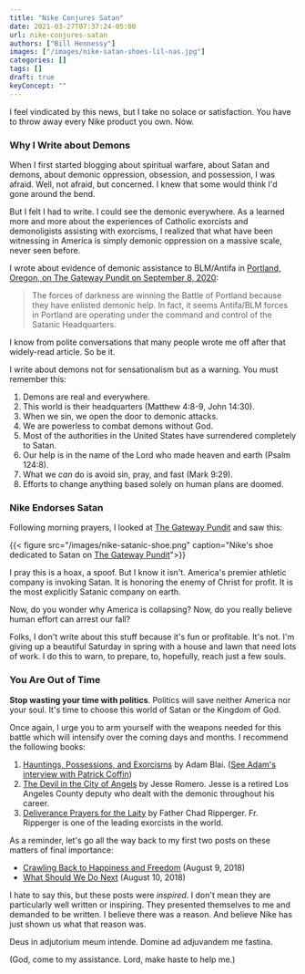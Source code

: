 ```yaml
---
title: "Nike Conjures Satan"
date: 2021-03-27T07:37:24-05:00
url: nike-conjures-satan
authors: ["Bill Hennessy"]
images: ["/images/nike-satan-shoes-lil-nas.jpg"]
categories: []
tags: []
draft: true
keyConcept: ""
---
```


I feel vindicated by this news, but I take no solace or satisfaction.  You have to throw away every Nike product you own. Now. 

### Why I Write about Demons

When I first started blogging about spiritual warfare, about Satan and demons, about demonic oppression, obsession, and possession, I was afraid. Well, not afraid, but concerned. I knew that some would think I'd gone around the bend. 

But I felt I had to write. I could see the demonic everywhere. As a learned more and more about the experiences of Catholic exorcists and demonoligists assisting with exorcisms, I realized that what have been witnessing in America is simply demonic oppression on a massive scale, never seen before. 

I wrote about evidence of demonic assistance to BLM/Antifa in [Portland, Oregon, on The Gateway Pundit on September 8, 2020](https://www.thegatewaypundit.com/2020/09/demonic-possession-portland-riots/):

> The forces of darkness are winning the Battle of Portland because they have enlisted demonic help. In fact, it seems Antifa/BLM forces in Portland are operating under the command and control of the Satanic Headquarters.

I know from polite conversations that many people wrote me off after that widely-read article. So be it. 

I write about demons not for sensationalism but as a warning. You must remember this:

1. Demons are real and everywhere.
2. This world is their headquarters (Matthew 4:8-9, John 14:30).
3. When we sin, we open the door to demonic attacks.
4. We are powerless to combat demons without God.
5. Most of the authorities in the United States have surrendered completely to Satan.
6. Our help is in the name of the Lord who made heaven and earth (Psalm 124:8).
7. What we *can* do is avoid sin, pray, and fast (Mark 9:29).
8. Efforts to change anything based solely on human plans are doomed.

### Nike Endorses Satan

Following morning prayers, I looked at [The Gateway Pundit](https://www.thegatewaypundit.com/2021/03/evil-nike-release-shoe-dedicated-satan-pentagon-human-blood-limited-edition-666-pairs/) and saw this:

{{< figure src="/images/nike-satanic-shoe.png" caption="Nike's shoe dedicated to Satan on [The Gateway Pundit](https://www.thegatewaypundit.com/2021/03/evil-nike-release-shoe-dedicated-satan-pentagon-human-blood-limited-edition-666-pairs/)">}}

I pray this is a hoax, a spoof. But I know it isn't. America's premier athletic company is invoking Satan. It is honoring the enemy of Christ for profit. It is the most explicitly Satanic company on earth. 

Now, do you wonder why America is collapsing? Now, do you really believe human effort can arrest our fall? 

Folks, I don't write about this stuff because it's fun or profitable. It's not. I'm giving up a beautiful Saturday in spring with a house and lawn that need lots of work. I do this to warn, to prepare, to, hopefully, reach just a few souls. 


### You Are Out of Time

**Stop wasting your time with politics**. Politics will save neither America nor your soul. It's time to choose this world of Satan or the Kingdom of God. 

Once again, I urge you to arm yourself with the weapons needed for this battle which will intensify over the coming days and months. I recommend the following books:

1. [Hauntings, Possessions, and Exorcisms](https://stpaulcenter.com/product/hauntings-possessions-and-exorcisms/) by Adam Blai. ([See Adam's interview with Patrick Coffin](https://www.patrickcoffin.media/jhauntings-possessions-and-exorcisms/))
2. [The Devil in the City of Angels](https://jesseromero.com/store/devil-city-angels) by Jesse Romero. Jesse is a retired Los Angeles County deputy who dealt with the demonic throughout his career.
3. [Deliverance Prayers for the Laity](https://www.christianbook.com/deliverance-prayers-for-use-the-laity/chad-ripperger/9781541056718/pd/056718) by Father Chad Ripperger. Fr. Ripperger is one of the leading exorcists in the world.


As a reminder, let's go all the way back to my first two posts on these matters of final importance:

* [Crawling Back to Happiness and Freedom](https://www.hennessysview.com/2018/08/08/crawling-back-to-happiness-and-freedom/) (August 9, 2018)
* [What Should We Do Next](https://www.hennessysview.com/2018/08/10/what-should-we-do-next/) (August 10, 2018)

I hate to say this, but these posts were *inspired*. I don't mean they are particularly well written or inspiring. They presented themselves to me and demanded to be written. I believe there was a reason. And believe Nike has just shown us what that reason was.

Deus in adjutorium meum intende.
Domine ad adjuvandem me fastina.

(God, come to my assistance. Lord, make haste to help me.)
